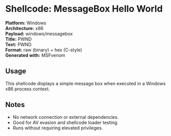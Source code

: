 # Shellcode: MessageBox Hello World

**Platform:** Windows  
**Architecture:** x86  
**Payload:** windows/messagebox  
**Title:** PWND  
**Text:** PWND  
**Format:** raw (binary) + hex (C-style)  
**Generated with:** MSFvenom

## Usage

This shellcode displays a simple message box when executed in a Windows x86 process context.

## Notes

- No network connection or external dependencies.
- Good for AV evasion and shellcode loader testing.
- Runs without requiring elevated privileges.
